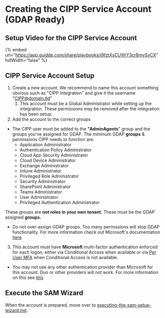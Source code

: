 # Creating the CIPP Service Account (GDAP Ready)

## Setup Video for the CIPP Service Account

{% embed url="https://app.guidde.com/share/playbooks/i9fztXsCUWjY3cr8mySvCX" fullWidth="false" %}

## CIPP Service Account Setup

1. Create a new account. We recommend to name this account something obvious such as "CIPP Integration" and give it the username "CIPP@domain.tld"
   1. This account must be a Global Administrator while setting up the integration. These permissions may be removed after the integration has been setup.
2. Add the account to the correct groups

* The CIPP user must be added to the **"AdminAgents**" group and the groups you've assigned for GDAP. The minimum GDAP **groups** & permissions CIPP needs to function are:
  * Application Administrator
  * Authentication Policy Administrator
  * Cloud App Security Administrator
  * Cloud Device Administrator
  * Exchange Administrator
  * Intune Administrator
  * Privileged Role Administrator
  * Security Administrator
  * SharePoint Administrator
  * Teams Administrator
  * User Administrator
  * Privileged Authentication Administrator

These groups are **not roles in your own tenant.** These must be the GDAP assigned **groups.**

* Do not over-assign GDAP groups. Too many permissions will stop GDAP functionality. For more information check out Microsoft's documentation [here](https://learn.microsoft.com/en-us/partner-center/gdap-faq)

3. This account must have **Microsoft** multi-factor authentication enforced for each logon, either via Conditional Access when available or via [Per User MFA](https://account.activedirectory.windowsazure.com/UserManagement/MultifactorVerification.aspx) when Conditional Access is not available.

* You may not use any other authentication provider than Microsoft for this account. Duo or other providers will not work. For more information on this see [this](https://learn.microsoft.com/en-us/partner-center/partner-security-requirements-mandating-mfa#supported-mfa-options)

## Execute the SAM Wizard

When the account is prepared, move over to [executing-the-sam-setup-wizard.md](executing-the-sam-setup-wizard.md "mention").

